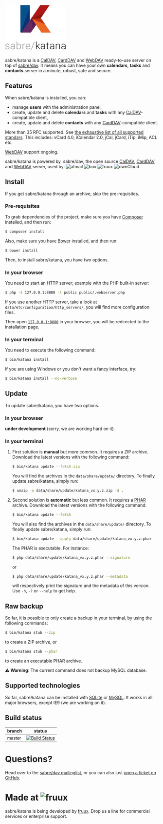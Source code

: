 # ![K (sabre/katana's logo)](public/static/image/katana_logo_full.png)

sabre/katana is a [CalDAV], [CardDAV] and [WebDAV] ready-to-use server on top of
[sabre/dav]. It means you can have your own **calendars**, **tasks** and
**contacts** server in a minute, robust, safe and secure.

## Features

When sabre/katana is installed, you can:

  * manage **users** with the administration panel,
  * create, update and delete **calendars** and **tasks** with any
    [CalDAV]-compatible client,
  * create, update and delete **contacts** with any [CardDAV]-compatible
    client.

More than 35 RFC supported. See [the exhaustive list of all supported
standars][sabre_standards]. This includes: vCard 4.0, iCalendar 2.0, jCal,
jCard, iTip, iMip, ACL etc.

[WebDAV] support ongoing.

sabre/katana is powered by <img src="http://sabre.io/img/logo.png" height="20px" alt="" /> sabre/dav, the open source [CalDAV], [CardDAV] and [WebDAV] server, used by:
<img src="http://sabre.io/img/trusted/atmail.png" alt="atmail" height="60px" /> <img src="http://sabre.io/img/trusted/box.png" alt="box" height="60px" /> <img src="http://sabre.io/img/trusted/fruux.png" alt="fruux" height="60px" /> <img src="http://sabre.io/img/trusted/owncloud.png" alt="ownCloud" height="60px" />

## Install

If you get sabre/katana through an archive, skip the pre-requisites.

### Pre-requisites

To grab dependencies of the project, make sure you have [Composer] installed,
and then run:

```sh
$ composer install
```

Also, make sure you have [Bower] installed, and then run:

```sh
$ bower install
```

Then, to install sabre/katana, you have two options.

### In your browser

You need to start an HTTP server; example with the PHP built-in server:

```sh
$ php -S 127.0.0.1:8888 -t public public/.webserver.php
```

If you use another HTTP server, take a look at
`data/etc/configuration/http_servers/`, you will find more configuration files.

Then open [`127.0.0.1:8888`](http://127.0.0.1:8888) in your browser, you will be
redirected to the installation page.

### In your terminal

You need to execute the following command:

 ```sh
 $ bin/katana install
 ```

 If you are using Windows or you don't want a fancy interface, try:

 ```sh
 $ bin/katana install --no-verbose
 ```

## Update

To update sabre/katana, you have two options.

### In your browser

**under development** (sorry, we are working hard on it).

### In your terminal

  1. First solution is **manual** but more common. It requires a ZIP archive.
     Download the latest versions with the following command:

     ```sh
     $ bin/katana update --fetch-zip
     ```

     You will find the archives in the `data/share/update/` directory. To
     finally update sabre/katana, simply run:

     ```sh
     $ unzip -u data/share/update/katana_vx.y.z.zip -d .
     ```

  2. Second solution is **automatic** but less common. It requires a [PHAR]
     archive. Download the latest versions with the following command:

     ```sh
     $ bin/katana update --fetch
     ```

     You will also find the archives in the `data/share/update/` directory. To
     finally update sabre/katana, simply run:

     ```sh
     $ bin/katana update --apply data/share/update/katana_vx.y.z.phar
     ```

     The PHAR is executable. For instance:

     ```sh
     $ php data/share/update/katana_vx.y.z.phar --signature
     ```

     or

     ```sh
     $ php data/share/update/katana_vx.y.z.phar --metadata
     ```

     will respectively print the signature and the metadata of this version. Use
     `-h`, `-?` or `--help` to get help.

## Raw backup

So far, it is possible to only create a backup in your terminal, by using the
following commands:

```sh
$ bin/katana stub --zip
```

to create a ZIP archive, or

```sh
$ bin/katana stub --phar
```

to create an executable PHAR archive.

**⚠️ Warning**: The current command does not backup MySQL database.

## Supported technologies

So far, sabre/katana can be installed with [SQLite] or [MySQL]. It works in all
major browsers, except IE9 (we are working on it).

## Build status

| branch | status |
| ------ | ------ |
| master | [![Build Status](https://travis-ci.org/fruux/sabre-katana.png?branch=master)](https://travis-ci.org/fruux/sabre-katana) |

# Questions?

Head over to the [sabre/dav mailinglist][mailinglist], or you can also just
[open a ticket on GitHub][issues].

# Made at <img src="https://fruux.com/static/img/fruux/logo-big.png" height="60px" alt="fruux" />

sabre/katana is being developed by [fruux]. Drop us a line for commercial
services or enterprise support.

[Bower]: http://bower.io/
[CalDAV]: https://en.wikipedia.org/wiki/CalDAV
[CardDAV]: https://en.wikipedia.org/wiki/CardDAV
[Composer]: http://getcomposer.org/
[MySQL]: http://mysql.com/
[PHAR]: http://php.net/phar
[SQLite]: http://sqlite.org/
[WebDAV]: https://en.wikipedia.org/wiki/WebDAV
[fruux]: https://fruux.com/
[issues]: https://github.com/fruux/sabre-katana/issues/
[mailinglist]: http://groups.google.com/group/sabredav-discuss
[sabre/dav]: http://sabre.io/
[sabre_standards]: http://sabre.io/dav/standards-support/
